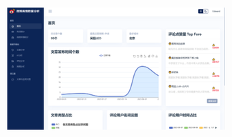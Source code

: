 ![image](https://github.com/PLUTO-729/Weibo-public-opinion-analysis/blob/main/F3689A52FBF44DC8968EE4D88A348D48.png)

